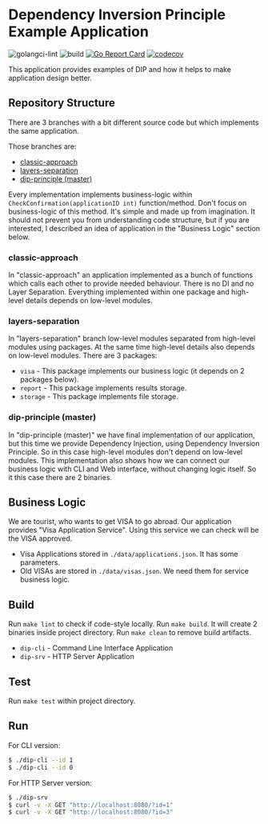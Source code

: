 # Dependency Inversion Principle Example Application

![golangci-lint](https://github.com/idexter/dip-visa-app/workflows/golangci-lint/badge.svg)
![build](https://github.com/idexter/dip-visa-app/workflows/build/badge.svg)
[![Go Report Card](https://goreportcard.com/badge/github.com/idexter/dip-visa-app)](https://goreportcard.com/report/github.com/idexter/dip-visa-app)
[![codecov](https://codecov.io/gh/idexter/dip-visa-app/branch/master/graph/badge.svg)](https://codecov.io/gh/idexter/dip-visa-app)

This application provides examples of DIP and how it helps to make application design better.

## Repository Structure

There are 3 branches with a bit different source code but which implements the same application.

Those branches are:
- [classic-approach](https://github.com/idexter/dip-visa-app/tree/classic-approach)
- [layers-separation](https://github.com/idexter/dip-visa-app/tree/layers-separation)
- [dip-principle (master)](https://github.com/idexter/dip-visa-app/tree/master)

Every implementation implements business-logic within `CheckConfirmation(applicationID int)` function/method.
Don't focus on business-logic of this method. It's simple and made up from imagination. 
It should not prevent you from understanding code structure, but if you are interested, I described an idea
of application in the "Business Logic" section below.

### classic-approach

In "classic-approach" an application implemented as a bunch of functions which calls each other
to provide needed behaviour. There is no DI and no Layer Separation. Everything implemented
within one package and high-level details depends on low-level modules.

### layers-separation

In "layers-separation" branch low-level modules separated from high-level modules using packages.
At the same time high-level details also depends on low-level modules. There are 3 packages:
- `visa` - This package implements our business logic (it depends on 2 packages below).
- `report` - This package implements results storage.
- `storage` - This package implements file storage.

### dip-principle (master)

In "dip-principle (master)" we have final implementation of our application, but this time
we provide Dependency Injection, using Dependency Inversion Principle. So in this case
high-level modules don't depend on low-level modules.
This implementation also shows how we can connect our business logic with CLI and Web interface,
without changing logic itself. So it this case there are 2 binaries.

## Business Logic

We are tourist, who wants to get VISA to go abroad. 
Our application provides "Visa Application Service".
Using this service we can check will be the VISA approved.

- Visa Applications stored in `./data/applications.json`. It has some parameters.
- Old VISAs are stored in `./data/visas.json`. We need them for service business logic.

## Build

Run `make lint` to check if code-style locally.
Run `make build`. It will create 2 binaries inside project directory.
Run `make clean` to remove build artifacts.

- `dip-cli` - Command Line Interface Application
- `dip-srv` - HTTP Server Application

## Test

Run `make test` within project directory.

## Run

For CLI version:

```bash
$ ./dip-cli --id 1
$ ./dip-cli --id 0
```

For HTTP Server version:

```bash
$ ./dip-srv
$ curl -v -X GET "http://localhost:8080/?id=1"
$ curl -v -X GET "http://localhost:8080/?id=3"
```
